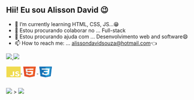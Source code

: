 ## Hii! Eu sou Alisson David 😉


- 🌱 I’m currently learning HTML, CSS, JS...😁
- 👯 Estou procurando colaborar no ... Full-stack
- 🤔 Estou procurando ajuda com ... Desenvolvimento web and software😄
- 📫 How to reach me: ... alissondavidsouza@hotmail.com👈

 <div>
  <a href="https://github.com/alissondavid">
  <img height="180em" src="https://github-readme-stats.vercel.app/api?username=alissondavid&show_icons=true&theme=dark&include_all_commits=true&count_private=true"/>
  <img height="180em" src="https://github-readme-stats.vercel.app/api/top-langs/?username=alissondavid&layout=compact&langs_count=7&theme=dark"/>
</div>
  
<div style="display: inline_block"><br>
  <img align="center" alt="Rafa-Js" height="30" width="40" src="https://raw.githubusercontent.com/devicons/devicon/master/icons/javascript/javascript-plain.svg">
  <img align="center" alt="Rafa-HTML" height="30" width="40" src="https://raw.githubusercontent.com/devicons/devicon/master/icons/html5/html5-original.svg">
  <img align="center" alt="Rafa-CSS" height="30" width="40" src="https://raw.githubusercontent.com/devicons/devicon/master/icons/css3/css3-original.svg">
  
</div>

  ##

<div>
  <a href="https://www.instagram.com/allys_david/" target="_blank"><img src="https://img.shields.io/badge/-Instagram-%23E4405F?style=for-the-badge&logo=instagram&logoColor=white" target="_blank"></a>
>
  <a href="https://www.linkedin.com/in/alisson-nascimento-49a190180/" target="_blank"><img src="https://img.shields.io/badge/-LinkedIn-%230077B5?style=for-the-badge&logo=linkedin&logoColor=white" target="_blank"></a> 
<div/>
  <!--![Snake animation](https://github.com/rafaballerini/rafaballerini/blob/output/github-contribution-grid-snake.svg)-->
